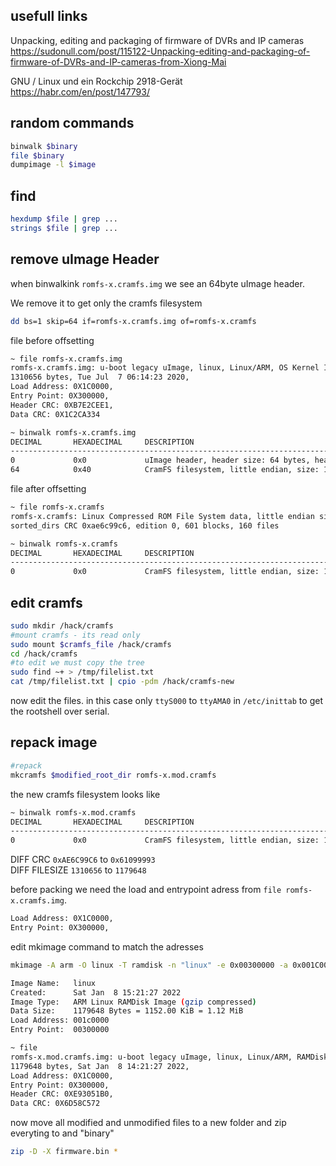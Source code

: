 
## usefull links

Unpacking, editing and packaging of firmware of DVRs and IP cameras  
https://sudonull.com/post/115122-Unpacking-editing-and-packaging-of-firmware-of-DVRs-and-IP-cameras-from-Xiong-Mai

GNU / Linux und ein Rockchip 2918-Gerät  
https://habr.com/en/post/147793/


## random commands
```bash
binwalk $binary
file $binary
dumpimage -l $image
```

## find

```bash
hexdump $file | grep ...
strings $file | grep ...
```

## remove uImage Header
when binwalkink ```romfs-x.cramfs.img``` we see an 64byte uImage header.

 We remove it to get only the cramfs filesystem
```bash
dd bs=1 skip=64 if=romfs-x.cramfs.img of=romfs-x.cramfs
```

file before offsetting
```bash
~ file romfs-x.cramfs.img
romfs-x.cramfs.img: u-boot legacy uImage, linux, Linux/ARM, OS Kernel Image (gzip),
1310656 bytes, Tue Jul  7 06:14:23 2020, 
Load Address: 0X1C0000, 
Entry Point: 0X300000, 
Header CRC: 0XB7E2CEE1, 
Data CRC: 0X1C2CA334

~ binwalk romfs-x.cramfs.img
DECIMAL       HEXADECIMAL     DESCRIPTION
--------------------------------------------------------------------------------
0             0x0             uImage header, header size: 64 bytes, header CRC: 0xB7E2CEE1, created: 2020-07-07 06:14:23, image size: 1310656 bytes, Data Address: 0x1C0000, Entry Point: 0x300000, data CRC: 0x1C2CA334, OS: Linux, CPU: ARM, image type: OS Kernel Image, compression type: gzip, image name: "linux"
64            0x40            CramFS filesystem, little endian, size: 1179648, version 2, sorted_dirs, CRC 0xAE6C99C6, edition 0, 601 blocks, 160 files
```

file after offsetting
```bash
~ file romfs-x.cramfs
romfs-x.cramfs: Linux Compressed ROM File System data, little endian size 1179648 version \#2 
sorted_dirs CRC 0xae6c99c6, edition 0, 601 blocks, 160 files

~ binwalk romfs-x.cramfs 
DECIMAL       HEXADECIMAL     DESCRIPTION
--------------------------------------------------------------------------------
0             0x0             CramFS filesystem, little endian, size: 1179648, version 2, sorted_dirs, CRC 0xAE6C99C6, edition 0, 601 blocks, 160 files
```

## edit cramfs

```bash
sudo mkdir /hack/cramfs
#mount cramfs - its read only
sudo mount $cramfs_file /hack/cramfs
cd /hack/cramfs
#to edit we must copy the tree
sudo find ~+ > /tmp/filelist.txt
cat /tmp/filelist.txt | cpio -pdm /hack/cramfs-new
```
now edit the files.
in this case only ```ttyS000``` to ```ttyAMA0``` in ```/etc/inittab``` to get the rootshell over serial.

## repack image
```bash
#repack
mkcramfs $modified_root_dir romfs-x.mod.cramfs
```

the new cramfs filesystem looks like
```bash
~ binwalk romfs-x.mod.cramfs 
DECIMAL       HEXADECIMAL     DESCRIPTION
--------------------------------------------------------------------------------
0             0x0             CramFS filesystem, little endian, size: 1179648, version 2, sorted_dirs, CRC 0x61099993, edition 0, 601 blocks, 160 files
```
DIFF CRC ```0xAE6C99C6``` to ```0x61099993```  
DIFF FILESIZE ```1310656``` to ```1179648```

before packing we need the load and entrypoint adress from ```file romfs-x.cramfs.img```.
```bash 
Load Address: 0X1C0000, 
Entry Point: 0X300000, 
```
edit mkimage command to match the adresses
```bash
mkimage -A arm -O linux -T ramdisk -n "linux" -e 0x00300000 -a 0x001C0000 -d romfs-x.mod.cramfs romfs-x.mod.cramfs.img

Image Name:   linux
Created:      Sat Jan  8 15:21:27 2022
Image Type:   ARM Linux RAMDisk Image (gzip compressed)
Data Size:    1179648 Bytes = 1152.00 KiB = 1.12 MiB
Load Address: 001c0000
Entry Point:  00300000

~ file
romfs-x.mod.cramfs.img: u-boot legacy uImage, linux, Linux/ARM, RAMDisk Image (gzip), 
1179648 bytes, Sat Jan  8 14:21:27 2022, 
Load Address: 0X1C0000, 
Entry Point: 0X300000, 
Header CRC: 0XE93051B0, 
Data CRC: 0X6D58C572
```

now move all modified and unmodified files to a new folder and zip everyting to and "binary"
```bash
zip -D -X firmware.bin *
```